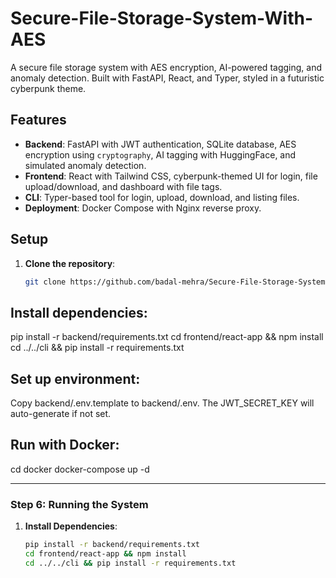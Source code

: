 # Secure-File-Storage-System-With-AES

A secure file storage system with AES encryption, AI-powered tagging, and anomaly detection. Built with FastAPI, React, and Typer, styled in a futuristic cyberpunk theme.

## Features
- **Backend**: FastAPI with JWT authentication, SQLite database, AES encryption using `cryptography`, AI tagging with HuggingFace, and simulated anomaly detection.
- **Frontend**: React with Tailwind CSS, cyberpunk-themed UI for login, file upload/download, and dashboard with file tags.
- **CLI**: Typer-based tool for login, upload, download, and listing files.
- **Deployment**: Docker Compose with Nginx reverse proxy.

## Setup
1. **Clone the repository**:
   ```bash
   git clone https://github.com/badal-mehra/Secure-File-Storage-System-With-AES

##   Install dependencies:
pip install -r backend/requirements.txt
cd frontend/react-app && npm install
cd ../../cli && pip install -r requirements.txt

## Set up environment:
Copy backend/.env.template to backend/.env.
The JWT_SECRET_KEY will auto-generate if not set.

## Run with Docker:
cd docker
docker-compose up -d

---

### Step 6: Running the System
1. **Install Dependencies**:
   ```bash
   pip install -r backend/requirements.txt
   cd frontend/react-app && npm install
   cd ../../cli && pip install -r requirements.txt
